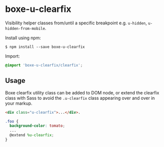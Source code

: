 # boxe-u-clearfix
Visibility helper classes from/until a specific breakpoint e.g. `u-hidden`, `u-hidden-from-mobile`.

Install using npm:
```
$ npm install --save boxe-u-clearfix
```


Import:
```scss
@import 'boxe-u-clearfix/clearfix';
```

## Usage
Boxe clearfix utility class can be added to DOM node, or extend the clearfix class with Sass to avoid the `.u-clearfix` class appearing over and over in your markup.
```html
<div class="u-clearfix">...</div>.
```

```scss
.foo {
  background-color: tomato;
  ...
  @extend %u-clearfix;
}
```
